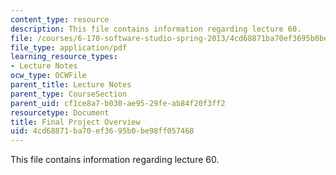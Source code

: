 ```yaml
---
content_type: resource
description: This file contains information regarding lecture 60.
file: /courses/6-170-software-studio-spring-2013/4cd68871ba70ef3695b0be98ff057468_MIT6_170S13_60-final-proj.pdf
file_type: application/pdf
learning_resource_types:
- Lecture Notes
ocw_type: OCWFile
parent_title: Lecture Notes
parent_type: CourseSection
parent_uid: cf1ce8a7-b030-ae95-29fe-ab84f20f3ff2
resourcetype: Document
title: Final Project Overview
uid: 4cd68871-ba70-ef36-95b0-be98ff057468
---
```

This file contains information regarding lecture 60.

